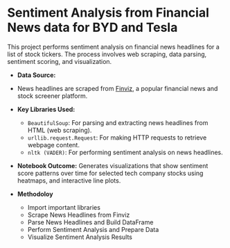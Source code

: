 # Sentiment Analysis from Financial News data for BYD and Tesla

This project performs sentiment analysis on financial news headlines for a list of stock tickers. The process involves web scraping, data parsing, sentiment scoring, and visualization. 

- **Data Source:**
- News headlines are scraped from [Finviz](https://finviz.com/), a popular financial news and stock screener platform.
  
- **Key Libraries Used:**
  - `BeautifulSoup`: For parsing and extracting news headlines from HTML (web scraping).
  - `urllib.request.Request`: For making HTTP requests to retrieve webpage content.
  - `nltk (VADER)`: For performing sentiment analysis on news headlines.
    
- **Notebook Outcome:**
Generates visualizations that show sentiment score patterns over time for selected tech company stocks using heatmaps, and interactive line plots.

- **Methodoloy**
  - Import important libraries
  - Scrape News Headlines from Finviz
  - Parse News Headlines and Build DataFrame
  - Perform Sentiment Analysis and Prepare Data
  - Visualize Sentiment Analysis Results
